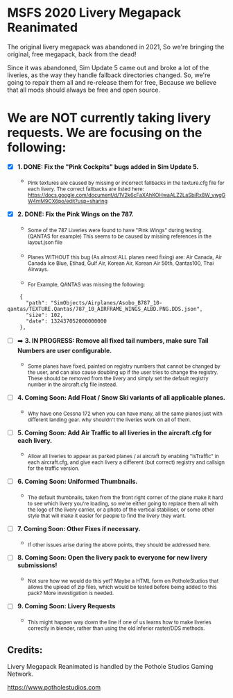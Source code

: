 # MSFS 2020 Livery Megapack Reanimated
The original livery megapack was abandoned in 2021, So we're bringing the original, free megapack, back from the dead!

Since it was abandoned, Sim Update 5 came out and broke a lot of the liveries, as the way they handle fallback directories changed. 
So, we're going to repair them all and re-release them for free, Because we believe that all mods should always be free and open source.

# We are NOT currently taking livery requests. We are focusing on the following:
- [x] **1. DONE: Fix the "Pink Cockpits" bugs added in Sim Update 5.**

     - <sub>Pink textures are caused by missing or incorrect fallbacks in the texture.cfg file for each livery.
The correct fallbacks are listed here: https://docs.google.com/document/d/1V2k6cFaXAhKOHwaALZ2LaSbiRx8W_vwgGW4mM9CX6po/edit?usp=sharing</sub>

- [x] **2. DONE: Fix the Pink Wings on the 787.**

     - <sub>Some of the 787 Liveries were found to have "Pink Wings" during testing. (QANTAS for example) This seems to be caused by missing references in the layout.json file</sub>

     - <sub>Planes WITHOUT this bug (As almost ALL planes need fixing) are: Air Canada, Air Canada Ice Blue, Etihad, Gulf Air, Korean Air, Korean Air 50th, Qantas100, Thai Airways.</sub>

     - <sub>For Example, QANTAS was missing the following:</sub>
```
    {
      "path": "SimObjects/Airplanes/Asobo_B787_10-qantas/TEXTURE.Qantas/787_10_AIRFRAME_WINGS_ALBD.PNG.DDS.json",
      "size": 102,
      "date": 132437052000000000
    },
```

- [ ] :arrow_right: **3. IN PROGRESS: Remove all fixed tail numbers, make sure Tail Numbers are user configurable.**

     - <sub>Some planes have fixed, painted on registry numbers that cannot be changed by the user, and can also cause doubling up if the user tries to change the registry. These should be removed from the livery and simply set the default registry number in the aircraft.cfg file instead.</sub>

- [ ] **4. Coming Soon: Add Float / Snow Ski variants of all applicable planes.**

     - <sub>Why have one Cessna 172 when you can have many, all the same planes just with different landing gear. why shouldn't the liveries work on all of them.</sub>

- [ ] **5. Coming Soon: Add Air Traffic to all liveries in the aircraft.cfg for each livery.**

     - <sub>Allow all liveries to appear as parked planes / ai aircraft by enabling "isTraffic" in each aircraft.cfg, and give each livery a different (but correct) registry and callsign for the traffic version.</sub>

- [ ] **6. Coming Soon: Uniformed Thumbnails.**

     - <sub>The default thumbnails, taken from the front right corner of the plane make it hard to see which livery you're loading, so we're either going to replace them all with the logo of the livery carrier, or a photo of the vertical stabiliser, or some other style that will make it easier for people to find the livery they want.</sub>

- [ ] **7. Coming Soon: Other Fixes if necessary.**

     - <sub>If other issues arise during the above points, they should be addressed here.</sub>

- [ ] **8. Coming Soon: Open the livery pack to everyone for new livery submissions!**

     - <sub>Not sure how we would do this yet? Maybe a HTML form on PotholeStudios that allows the upload of zip files, which would be tested before being added to this pack? More investigation is needed.</sub>

- [ ] **9. Coming Soon: Livery Requests**

     - <sub>This might happen way down the line if one of us learns how to make liveries correctly in blender, rather than using the old inferior raster/DDS methods.</sub>

## Credits:
Livery Megapack Reanimated is handled by the Pothole Studios Gaming Network.

https://www.potholestudios.com
